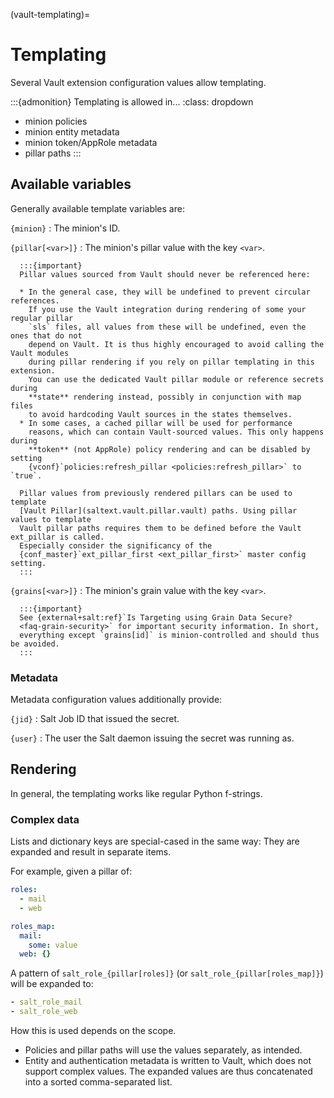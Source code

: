 (vault-templating)=
# Templating

Several Vault extension configuration values allow templating.

:::{admonition} Templating is allowed in...
:class: dropdown

* minion policies
* minion entity metadata
* minion token/AppRole metadata
* pillar paths
:::

## Available variables
Generally available template variables are:

`{minion}`
    : The minion's ID.

`{pillar[<var>]}`
    : The minion's pillar value with the key `<var>`.

      :::{important}
      Pillar values sourced from Vault should never be referenced here:

      * In the general case, they will be undefined to prevent circular references.
        If you use the Vault integration during rendering of some your regular pillar
        `sls` files, all values from these will be undefined, even the ones that do not
        depend on Vault. It is thus highly encouraged to avoid calling the Vault modules
        during pillar rendering if you rely on pillar templating in this extension.
        You can use the dedicated Vault pillar module or reference secrets during
        **state** rendering instead, possibly in conjunction with map files
        to avoid hardcoding Vault sources in the states themselves.
      * In some cases, a cached pillar will be used for performance
        reasons, which can contain Vault-sourced values. This only happens during
        **token** (not AppRole) policy rendering and can be disabled by setting
        {vconf}`policies:refresh_pillar <policies:refresh_pillar>` to `true`.

      Pillar values from previously rendered pillars can be used to template
      [Vault Pillar](saltext.vault.pillar.vault) paths. Using pillar values to template
      Vault pillar paths requires them to be defined before the Vault ext_pillar is called.
      Especially consider the significancy of the
      {conf_master}`ext_pillar_first <ext_pillar_first>` master config setting.
      :::

`{grains[<var>]}`
    : The minion's grain value with the key `<var>`.

      :::{important}
      See {external+salt:ref}`Is Targeting using Grain Data Secure?
      <faq-grain-security>` for important security information. In short,
      everything except `grains[id]` is minion-controlled and should thus be avoided.
      :::

### Metadata
Metadata configuration values additionally provide:

`{jid}`
    : Salt Job ID that issued the secret.

`{user}`
    : The user the Salt daemon issuing the secret was running as.

## Rendering
In general, the templating works like regular Python f-strings.

### Complex data
Lists and dictionary keys are special-cased in the same way: They are expanded
and result in separate items.

For example, given a pillar of:
```yaml
roles:
  - mail
  - web

roles_map:
  mail:
    some: value
  web: {}
```

A pattern of `salt_role_{pillar[roles]}` (or `salt_role_{pillar[roles_map]}`)
will be expanded to:

```yaml
- salt_role_mail
- salt_role_web
```

How this is used depends on the scope.
* Policies and pillar paths will use the values separately, as intended.
* Entity and authentication metadata is written to Vault, which does not
  support complex values. The expanded values are thus concatenated into
  a sorted comma-separated list.
